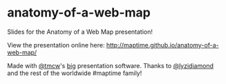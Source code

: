 anatomy-of-a-web-map
====================

Slides for the Anatomy of a Web Map presentation!

View the presentation online here: http://maptime.github.io/anatomy-of-a-web-map/

Made with [@tmcw](https://github.com/tmcw)'s [big](http://macwright.org/big/) presentation software. Thanks to [@lyzidiamond](https://github.com/lyzidiamond) and the rest of the worldwide #maptime family!

